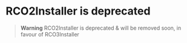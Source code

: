 # RCO2Installer is deprecated

> **Warning** RCO2Installer is deprecated & will be removed soon, in favour of
> RCO3Installer
